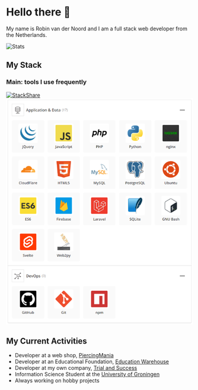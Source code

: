 # Hello there 👋
My name is Robin van der Noord and I am a full stack web developer from the Netherlands.

![Stats](https://github-readme-stats.vercel.app/api?username=robinvandernoord&show_icons=true&count_private=true&hide_title=true)

## My Stack

### Main: tools I use frequently
[![StackShare](http://img.shields.io/badge/tech-stack-0690fa.svg?style=flat)](https://stackshare.io/robinvandernoord/main)
![Alt text](primary_stack.png?raw=true "Overview of primary stack")

## My Current Activities
- Developer at a web shop, [PiercingMania](https://piercingmania.nl)
- Developer at an Educational Foundation, [Education Warehouse](https://www.educationwarehouse.nl)
- Developer at my own company, [Trial and Success](https://trialandsuccess.nl)
- Information Science Student at the [University of Groningen](https://rug.nl) 
- Always working on hobby projects
